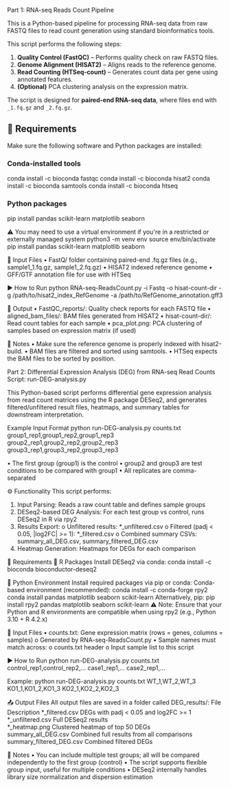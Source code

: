 Part 1: RNA-seq Reads Count Pipeline

This is a Python-based pipeline for processing RNA-seq data from raw FASTQ files to read count generation using standard bioinformatics tools.

This script performs the following steps:

1. **Quality Control (FastQC)** – Performs quality check on raw FASTQ files.
2. **Genome Alignment (HISAT2)** – Aligns reads to the reference genome.
3. **Read Counting (HTSeq-count)** – Generates count data per gene using annotated features.
4. **(Optional)** PCA clustering analysis on the expression matrix.

The script is designed for **paired-end RNA-seq data**, where files end with `_1.fq.gz` and `_2.fq.gz`.

## 🔧 Requirements
Make sure the following software and Python packages are installed:

### Conda-installed tools
conda install -c bioconda fastqc
conda install -c bioconda hisat2
conda install -c bioconda samtools
conda install -c bioconda htseq

### Python packages
pip install pandas scikit-learn matplotlib seaborn

⚠️ You may need to use a virtual environment if you're in a restricted or externally managed system
python3 -m venv env
source env/bin/activate
pip install pandas scikit-learn matplotlib seaborn

🧬 Input Files
•	FastQ/ folder containing paired-end .fq.gz files (e.g., sample1_1.fq.gz, sample1_2.fq.gz)
•	HISAT2 indexed reference genome
•	GFF/GTF annotation file for use with HTSeq

▶️ How to Run
python RNA-seq-ReadsCount.py -i Fastq -o hisat-count-dir -g /path/to/hisat2_index_RefGenome -a /path/to/RefGenome_annotation.gff3

📂 Output
•	FastQC_reports/: Quality check reports for each FASTQ file
•	aligned_bam_files/: BAM files generated from HISAT2
•	hisat-count-dir/: Read count tables for each sample
•	pca_plot.png: PCA clustering of samples based on expression matrix (if used)

📣 Notes
•	Make sure the reference genome is properly indexed with hisat2-build.
•	BAM files are filtered and sorted using samtools.
•	HTSeq expects the BAM files to be sorted by position.

Part 2: Differential Expression Analysis (DEG) from RNA-seq Read Counts
Script: run-DEG-analysis.py

This Python-based script performs differential gene expression analysis from read count matrices using the R package DESeq2, and generates filtered/unfiltered result files, heatmaps, and summary tables for downstream interpretation.

Example Input Format
python run-DEG-analysis.py counts.txt group1_rep1,group1_rep2,group1_rep3 group2_rep1,group2_rep2,group2_rep3 group3_rep1,group3_rep2,group3_rep3

•	The first group (group1) is the control
•	group2 and group3 are test conditions to be compared with group1
•	All replicates are comma-separated

⚙️ Functionality
This script performs:
1.	Input Parsing: Reads a raw count table and defines sample groups
2.	DESeq2-based DEG Analysis: For each test group vs control, runs DESeq2 in R via rpy2
3.	Results Export:
o	Unfiltered results: *_unfiltered.csv
o	Filtered (padj < 0.05, |log2FC| >= 1): *_filtered.csv
o	Combined summary CSVs: summary_all_DEG.csv, summary_filtered_DEG.csv
4.	Heatmap Generation: Heatmaps for DEGs for each comparison

🔧 Requirements
🧬 R Packages
Install DESeq2 via conda:
conda install -c bioconda bioconductor-deseq2

🐍 Python Environment
Install required packages via pip or conda:
Conda-based environment (recommended):
conda install -c conda-forge rpy2
conda install pandas matplotlib seaborn scikit-learn
Alternatively, pip:
pip install rpy2 pandas matplotlib seaborn scikit-learn
⚠️ Note: Ensure that your Python and R environments are compatible when using rpy2 (e.g., Python 3.10 + R 4.2.x)

📂 Input Files
•	counts.txt: Gene expression matrix (rows = genes, columns = samples)
o	Generated by RNA-seq-ReadsCount.py
•	Sample names must match across:
o	counts.txt header
o	Input sample list to this script
 
▶️ How to Run
python run-DEG-analysis.py counts.txt control_rep1,control_rep2,... case1_rep1,... case2_rep1,...

Example:
python run-DEG-analysis.py counts.txt WT_1,WT_2,WT_3 KO1_1,KO1_2,KO1_3 KO2_1,KO2_2,KO2_3

📤 Output Files
All output files are saved in a folder called DEG_results/:
File	Description
*_filtered.csv	DEGs with padj < 0.05 and	log2FC	>= 1
*_unfiltered.csv	Full DESeq2 results		
*_heatmap.png	Clustered heatmap of top 50 DEGs		
summary_all_DEG.csv	Combined full results from all comparisons		
summary_filtered_DEG.csv	Combined filtered DEGs	
	
📌 Notes
•	You can include multiple test groups; all will be compared independently to the first group (control)
•	The script supports flexible group input, useful for multiple conditions
•	DESeq2 internally handles library size normalization and dispersion estimation


